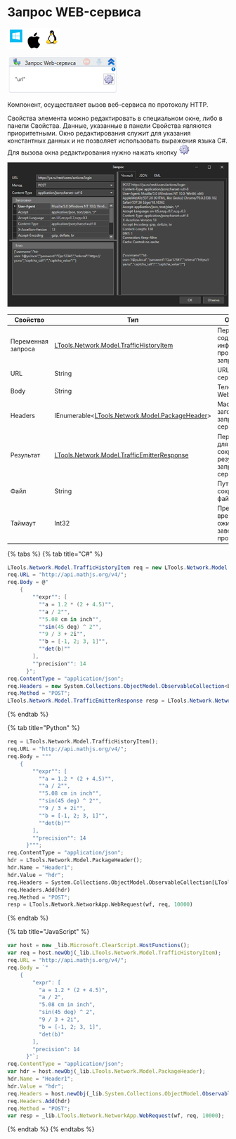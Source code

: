 # Запрос WEB-сервиса

![](<../../../.gitbook/assets/image (100) (1) (1) (1) (1) (1) (1) (10) (152).png>)

![](<../../../.gitbook/assets/image (378).png>)

Компонент, осуществляет вызов веб-сервиса по протоколу HTTP.

Свойства элемента можно редактировать в специальном окне, либо в панели Свойства. Данные, указанные в панели Свойства являются приоритетными. Окно редактирования служит для указания константных данных и не позволяет использовать выражения языка C#. Для вызова окна редактирования нужно нажать кнопку ![](<../../../.gitbook/assets/2 (2).png>)

![](<../../../.gitbook/assets/3 (1).png>)

| Свойство           | Тип                                                                                | Описание                                                  |
| ------------------ | ---------------------------------------------------------------------------------- | --------------------------------------------------------- |
| Переменная запроса | [LTools.Network.Model.TrafficHistoryItem](datatypes/traffichistoryitem.md)         | Переменная, содержащая информацию о производимом запросе  |
| URL                | String                                                                             | URL Web-сервиса                                           |
| Body               | String                                                                             | Тело запроса Web-сервиса                                  |
| Headers            | IEnumerable<[LTools.Network.Model.PackageHeader](datatypes/packageheader.md)>      | Массив заголовков запроса Web-сервиса                     |
| Результат          | [LTools.Network.Model.TrafficEmitterResponse](datatypes/trafficemitterresponse.md) | Переменная для сохранения результатов запроса Web-сервиса |
| Файл               | String                                                                             | Путь сохранения файла                                     |
| Таймаут            | Int32                                                                              | Предельное время ожидания завершения процесса (мс)        |

{% tabs %}
{% tab title="C#" %}
```csharp
LTools.Network.Model.TrafficHistoryItem req = new LTools.Network.Model.TrafficHistoryItem();
req.URL = "http://api.mathjs.org/v4/";
req.Body = @"
	{
	    ""expr"": [
	      ""a = 1.2 * (2 + 4.5)"",
	      ""a / 2"",
	      ""5.08 cm in inch"",
	      ""sin(45 deg) ^ 2"",
	      ""9 / 3 + 2i"",
	      ""b = [-1, 2; 3, 1]"",
	      ""det(b)""
	    ],
	    ""precision"": 14
	  }";
req.ContentType = "application/json";
req.Headers = new System.Collections.ObjectModel.ObservableCollection<LTools.Network.Model.PackageHeader>() { new LTools.Network.Model.PackageHeader() { Name = "Header1", Value = "hdr" } };
req.Method = "POST";
LTools.Network.Model.TrafficEmitterResponse resp = LTools.Network.NetworkApp.WebRequest(wf, req, 10000);
```
{% endtab %}

{% tab title="Python" %}
```python
req = LTools.Network.Model.TrafficHistoryItem();
req.URL = "http://api.mathjs.org/v4/";
req.Body = """
	{
	    ""expr"": [
	      ""a = 1.2 * (2 + 4.5)"",
	      ""a / 2"",
	      ""5.08 cm in inch"",
	      ""sin(45 deg) ^ 2"",
	      ""9 / 3 + 2i"",
	      ""b = [-1, 2; 3, 1]"",
	      ""det(b)""
	    ],
	    ""precision"": 14
	  }""";
req.ContentType = "application/json";
hdr = LTools.Network.Model.PackageHeader();
hdr.Name = "Header1";
hdr.Value = "hdr";
req.Headers = System.Collections.ObjectModel.ObservableCollection[LTools.Network.Model.PackageHeader]();
req.Headers.Add(hdr)
req.Method = "POST";
resp = LTools.Network.NetworkApp.WebRequest(wf, req, 10000)
```
{% endtab %}

{% tab title="JavaScript" %}
```javascript
var host = new _lib.Microsoft.ClearScript.HostFunctions();
var req = host.newObj(_lib.LTools.Network.Model.TrafficHistoryItem);
req.URL = "http://api.mathjs.org/v4/";
req.Body = `"
	{
	    "expr": [
	      "a = 1.2 * (2 + 4.5)",
	      "a / 2",
	      "5.08 cm in inch",
	      "sin(45 deg) ^ 2",
	      "9 / 3 + 2i",
	      "b = [-1, 2; 3, 1]",
	      "det(b)"
	    ],
	    "precision": 14
	  }"`;
req.ContentType = "application/json";
var hdr = host.newObj(_lib.LTools.Network.Model.PackageHeader);
hdr.Name = "Header1";
hdr.Value = "hdr";
req.Headers = host.newObj(_lib.System.Collections.ObjectModel.ObservableCollection(_lib.LTools.Network.Model.PackageHeader));
req.Headers.Add(hdr)
req.Method = "POST";
var resp = _lib.LTools.Network.NetworkApp.WebRequest(wf, req, 10000);
```
{% endtab %}
{% endtabs %}
